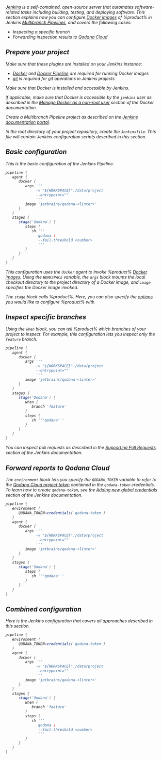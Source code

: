 [//]: # (title: Jenkins)

<var name="JenkinsLink" value="www.jenkins.io/doc/book/pipeline/jenkinsfile/#using-environment-variables"/>
<var name="Multipipe" value="www.jenkins.io/doc/book/pipeline/multibranch/#branches-and-pull-requests"/>
<var name="MultipipeCreate" value="www.jenkins.io/doc/book/pipeline/multibranch/#creating-a-multibranch-pipeline"/>
<var name="Dockeraccess" value="docs.docker.com/engine/install/linux-postinstall/#manage-docker-as-a-non-root-user"/>
<var name="Dplugin" value="plugins.jenkins.io/docker-plugin/"/>
<var name="DPplugin" value="plugins.jenkins.io/docker-workflow/"/>
<var name="Gplugin" value="plugins.jenkins.io/git/"/>
<var name="JPullRequests" value="www.jenkins.io/doc/book/pipeline/multibranch/#supporting-pull-requests" />
<var name="JenkinsCred" value="www.jenkins.io/doc/book/using/using-credentials/#adding-new-global-credentials"/>

[Jenkins](https://www.jenkins.io/doc/) is a self-contained, open-source server that automates software-related tasks 
including building, testing, and deploying software. This section explains how you can configure 
[Docker images](docker-images.md) of %product% in Jenkins [Multibranch Pipelines](https://%Multipipe%), and covers the
following cases:

* Inspecting a specific branch
* Forwarding inspection results to [Qodana Cloud](cloud-about.xml) 

## Prepare your project

Make sure that these plugins are installed on your Jenkins instance:

* [Docker](https://%Dplugin%) and [Docker Pipeline](https://%DPplugin%) are required for running Docker images
* [git](https://%Gplugin%) is required for git operations in Jenkins projects

Make sure that Docker is installed and accessible by Jenkins. 

If applicable, make sure that Docker is accessible by the `jenkins` user as described in the 
[Manage Docker as a non-root user](https://%Dockeraccess%) section of the Docker documentation.

Create a Multibranch Pipeline project as described on the [Jenkins documentation portal](https://%MultipipeCreate%).

In the root directory of your project repository, create the `Jenkinsfile`. This file will contain Jenkins 
configuration scripts described in this section. 

## Basic configuration

This is the basic configuration of the Jenkins Pipeline.

```groovy
pipeline {
   agent {
      docker {
         args '''
              -v "${WORKSPACE}":/data/project
              --entrypoint=""
              '''
         image 'jetbrains/qodana-<linter>'
      }
   }
   stages {
      stage('Qodana') {
         steps {
            sh '''
               qodana \
               --fail-threshold <number>
               '''
         }
      }
   }    
}
```

This configuration uses the `docker` agent to invoke %product% [Docker images](docker-images.md). Using the 
`WORKSPACE` variable, the `args` block mounts the local checkout directory to the project directory of a Docker image, 
and `image` specifies the Docker image invoked.  

The `stage` block calls %product%. Here, you can also specify the [options](docker-image-configuration.xml) 
you would like to configure %product% with.  

## Inspect specific branches

Using the `when` block, you can tell %product% which branches of your project to inspect. For example, this configuration 
lets you inspect only the `feature` branch. 

```groovy
pipeline {
   agent {
      docker {
         args '''
              -v "${WORKSPACE}":/data/project
              --entrypoint=""
              '''
         image 'jetbrains/qodana-<linter>'
      }
   }
   stages {
      stage('Qodana') {
         when {
            branch 'feature'
         }
         steps {
            sh '''qodana'''
         }
      }
   }    
}
```

You can inspect pull requests as described in the [Supporting Pull Requests](https://%JPullRequests%) section
of the Jenkins documentation.

## Forward reports to Qodana Cloud

The `environment` block lets you specify the `QODANA_TOKEN` variable to refer to the 
[Qodana Cloud project token](cloud-projects.xml#cloud-manage-projects) contained in the `qodana-token` credentials.  
To learn how to create `qodana-token`, see the [Adding new global credentials](https://%JenkinsCred%) section of the 
Jenkins documentation.

```groovy
pipeline {
   environment {
      QODANA_TOKEN=credentials('qodana-token')
   }
   agent {
      docker {
         args '''
              -v "${WORKSPACE}":/data/project
              --entrypoint=""
              '''
         image 'jetbrains/qodana-<linter>'
      }
   }
   stages {
      stage('Qodana') {
         steps {
            sh '''qodana'''
         }
      }
   }
}
```

## Combined configuration

Here is the Jenkins configuration that covers all approaches described in this section. 

```groovy
pipeline {
   environment {
      QODANA_TOKEN=credentials('qodana-token')
   }
   agent {
      docker {
         args '''
              -v "${WORKSPACE}":/data/project
              --entrypoint=""
              '''
         image 'jetbrains/qodana-<linter>'
      }
   }
   stages {
      stage('Qodana') {
         when {
            branch 'feature'
         }
         steps {
            sh '''
               qodana \
               --fail-threshold <number>
               '''
         }
      }
   }
}
```